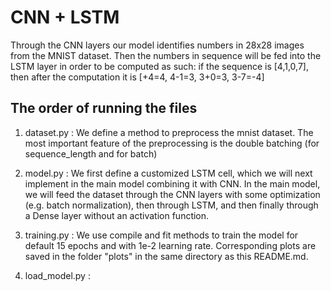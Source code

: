 # CNN + LSTM
Through the CNN layers our model identifies numbers in 28x28 images from the MNIST dataset. Then the numbers in sequence will be fed into the LSTM layer in order to be computed as such: if the sequence is [4,1,0,7], then after the computation it is [+4=4, 4-1=3, 3+0=3, 3-7=-4] 

## The order of running the files
1. dataset.py
: We define a method to preprocess the mnist dataset. The most important feature of the preprocessing is the double batching (for sequence_length and for batch)

2. model.py
: We first define a customized LSTM cell, which we will next implement in the main model combining it with CNN.
In the main model, we will feed the dataset through the CNN layers with some optimization (e.g. batch normalization), then through LSTM, and then finally through a Dense layer without an activation function. 

3. training.py
: We use compile and fit methods to train the model for default 15 epochs and with 1e-2 learning rate. Corresponding plots are saved in the folder "plots" in the same directory as this README.md.

4. load_model.py
: 